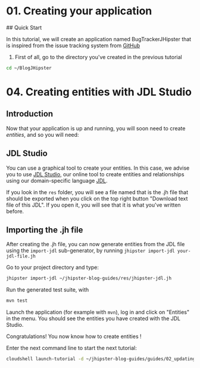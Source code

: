 # 01. Creating your application
<walkthrough-tutorial-duration duration="15">
</walkthrough-tutorial-duration>
## Quick Start

In this tutorial, we will create an application named BugTrackerJHipster that is inspired from the issue tracking system from [GitHub](https://github.com/)

1. First of all, go to the directory you've created in the previous tutorial

```bash
cd ~/BlogJHipster
```
# 04. Creating entities with JDL Studio

<walkthrough-tutorial-duration duration="10">
</walkthrough-tutorial-duration>

## Introduction

Now that your application is up and running, you will soon need to create _entities_, and so you will need:


## JDL Studio

You can use a graphical tool to create your entities. In this case, we advise you to use [JDL Studio](https://start.jhipster.tech/jdl-studio/), our online tool to create entities and relationships using our domain-specific language [JDL](https://www.jhipster.tech/jdl/).


If you look in the `res` folder, you will see a file named <walkthrough-editor-open-file filePath="jhipster-blog-guides/res/jhipster-jdl.jh" text="jhipster-jdl.jh"></walkthrough-editor-open-file> that is the .jh file that should be exported when you click on the top right button "Download text file of this JDL". If you open it, you will see that it is what you've written before.

## Importing the .jh file

After creating the .jh file, you can now generate entities from the JDL file using the `import-jdl` sub-generator, by running `jhipster import-jdl your-jdl-file.jh`

Go to your project directory and type:

```bash
jhipster import-jdl ~/jhipster-blog-guides/res/jhipster-jdl.jh
```

Run the generated test suite, with 

```bash
mvn test
```

Launch the application (for example with `mvn`), log in and click on "Entities" in the menu. You should see the entities you have created with the JDL Studio.

<walkthrough-conclusion-trophy></walkthrough-conclusion-trophy>

Congratulations! You now know how to create entities !

Enter the next command line to start the next tutorial:

```bash
cloudshell launch-tutorial -d ~/jhipster-blog-guides/guides/02_updating_your_back-end.md;
```
